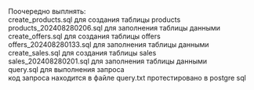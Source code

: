 Поочередно выплнять:<br>
create_products.sql для создания таблицы products<br>
products_202408280206.sql для заполнения таблицы данными<br>
create_offers.sql для создания таблицы offers<br>
offers_202408280133.sql для заполнения таблицы данными<br>
create_sales.sql для создания таблицы sales<br>
sales_202408280201.sql для заполнения таблицы данными<br>
query.sql для выполнения запроса<br>
код запроса находится в файле query.txt
протестировано в postgre sql



